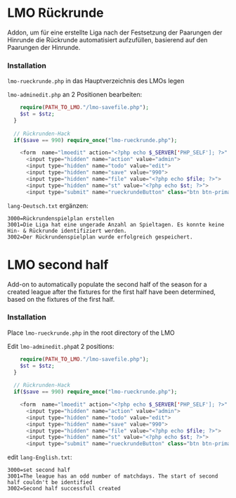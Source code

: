# LMO Rückrunde

Addon, um für eine erstellte Liga nach der Festsetzung der Paarungen der Hinrunde die Rückrunde automatisiert aufzufüllen, basierend auf den Paarungen der Hinrunde.

### Installation

`lmo-rueckrunde.php` in das Hauptverzeichnis des LMOs legen

`lmo-adminedit.php` an 2 Positionen bearbeiten:
```php
    require(PATH_TO_LMO."/lmo-savefile.php");
    $st = $stz;
  }
  
  // Rückrunden-Hack
  if($save == 990) require_once("lmo-rueckrunde.php");
```
```php
	<form  name="lmoedit" action="<?php echo $_SERVER['PHP_SELF']; ?>" method="post">
	  <input type="hidden" name="action" value="admin">
	  <input type="hidden" name="todo" value="edit">
	  <input type="hidden" name="save" value="990">
	  <input type="hidden" name="file" value="<?php echo $file; ?>">
	  <input type="hidden" name="st" value="<?php echo $st; ?>">
	  <input type="submit" name="rueckrundeButton" class="btn btn-primary btn-sm" value="<?php echo $text[3000]; ?>">
```
`lang-Deutsch.txt` ergänzen:
```
3000=Rückrundenspielplan erstellen
3001=Die Liga hat eine ungerade Anzahl an Spieltagen. Es konnte keine Hin- & Rückrunde identifiziert werden.
3002=Der Rückrundenspielplan wurde erfolgreich gespeichert.
```

# LMO second half

Add-on to automatically populate the second half of the season for a created league after the fixtures for the first half have been determined, based on the fixtures of the first half.

### Installation

Place `lmo-rueckrunde.php` in the root directory of the LMO

Edit `lmo-adminedit.php`at 2 positions:
```php
    require(PATH_TO_LMO."/lmo-savefile.php");
    $st = $stz;
  }
  
  // Rückrunden-Hack
  if($save == 990) require_once("lmo-rueckrunde.php");
```
```php
	<form  name="lmoedit" action="<?php echo $_SERVER['PHP_SELF']; ?>" method="post">
	  <input type="hidden" name="action" value="admin">
	  <input type="hidden" name="todo" value="edit">
	  <input type="hidden" name="save" value="990">
	  <input type="hidden" name="file" value="<?php echo $file; ?>">
	  <input type="hidden" name="st" value="<?php echo $st; ?>">
	  <input type="submit" name="rueckrundeButton" class="btn btn-primary btn-sm" value="<?php echo $text[3000]; ?>">
```
edit `lang-English.txt`:
```
3000=set second half
3001=The league has an odd number of matchdays. The start of second half couldn't be identified
3002=Second half successfull created
```
